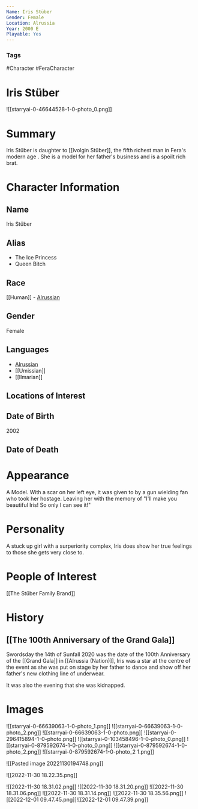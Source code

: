 ```yaml
---
Name: Iris Stüber
Gender: Female
Location: Alrussia
Year: 2000 E
Playable: Yes
---
```


### Tags
#Character #FeraCharacter

# Iris Stüber
![[starryai-0-46644528-1-0-photo_0.png]]

# Summary
Iris Stüber is daughter to [[Ivolgin Stüber]], the fifth richest man in Fera's modern age . She is a model for her father's business and is a spoilt rich brat.  

# Character Information

## Name
Iris Stüber

## Alias
- The Ice Princess
- Queen Bitch

## Race
[[Human]] - [Alrussian](Alrussian.md)

## Gender
Female

## Languages
- [Alrussian](Alrussian.md)
- [[Umissian]]
- [[Ilmarian]]

## Locations of Interest

## Date of Birth
2002

## Date of Death

# Appearance
A Model. With a scar on her left eye, it was given to by a gun wielding fan who took her hostage. Leaving her with the memory of  "I'll make you beautiful Iris! So only I can see it!" 


# Personality
A stuck up girl with a surperiority complex, Iris does show her true feelings to those she gets very close to.

# People of Interest
[[The Stüber Family Brand]]

# History

## [[The 100th Anniversary of the Grand Gala]]
Swordsday the 14th of Sunfall 2020 was the date of the 100th Anniversary of the [[Grand Gala]] in [[Alrussia (Nation)]], Iris was a star at the centre of the event as she was put on stage by her father to dance and show off her father's new clothing line of underwear. 

It was also the evening that she was kidnapped. 


# Images
![[starryai-0-66639063-1-0-photo_1.png]]
![[starryai-0-66639063-1-0-photo_2.png]]
![[starryai-0-66639063-1-0-photo.png]]
![[starryai-0-296415894-1-0-photo.png]]
![[starryai-0-103458496-1-0-photo_0.png]]
![[starryai-0-879592674-1-0-photo_0.png]]
![[starryai-0-879592674-1-0-photo_2.png]]
![[starryai-0-879592674-1-0-photo_2 1.png]]

![[Pasted image 20221130194748.png]]

![[2022-11-30 18.22.35.png]]

![[2022-11-30 18.31.02.png]]
![[2022-11-30 18.31.20.png]]
![[2022-11-30 18.31.06.png]]
![[2022-11-30 18.31.14.png]]
![[2022-11-30 18.35.56.png]]
![[2022-12-01 09.47.45.png]]![[2022-12-01 09.47.39.png]]